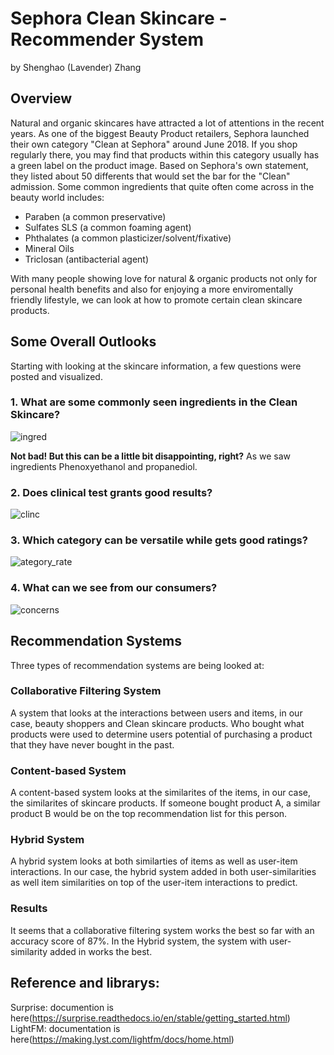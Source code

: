 # Sephora Clean Skincare - Recommender System
by Shenghao (Lavender) Zhang

## Overview
Natural and organic skincares have attracted a lot of attentions in the recent years. As one of the biggest Beauty Product retailers, Sephora launched their own category "Clean at Sephora" around June 2018. If you shop regularly there, you may find that products within this category usually has a green label on the product image. Based on Sephora's own statement, they listed about 50 differents that would set the bar for the "Clean" admission. Some common ingredients that quite often come across in the beauty world includes: 

- Paraben (a common preservative)
- Sulfates SLS (a common foaming agent)
- Phthalates (a common plasticizer/solvent/fixative)
- Mineral Oils 
- Triclosan (antibacterial agent)

With many people showing love for natural & organic products not only for personal health benefits and also for enjoying a more enviromentally friendly lifestyle, we can look at how to promote certain clean skincare products. 

## Some Overall Outlooks
Starting with looking at the skincare information, a few questions were posted and visualized. 

### 1. What are some commonly seen ingredients in the Clean Skincare?
![ingred](https://github.com/lavsz/Mod4_Project_Sephora/blob/main/Pictures/All_prod.png)

**Not bad! But this can be a little bit disappointing, right?** As we saw ingredients Phenoxyethanol and propanediol.

### 2. Does clinical test grants good results?

![clinc](https://github.com/lavsz/Mod4_Project_Sephora/blob/main/Pictures/Screen%20Shot%202021-01-13%20at%205.37.11%20PM.png)

### 3. Which category can be versatile while gets good ratings?

![ategory_rate](https://github.com/lavsz/Mod4_Project_Sephora/blob/main/Pictures/Screen%20Shot%202021-01-13%20at%205.39.27%20PM.png)

### 4. What can we see from our consumers?
![concerns](https://github.com/lavsz/Mod4_Project_Sephora/blob/main/Pictures/Screen%20Shot%202021-01-14%20at%205.55.02%20PM.png)


## Recommendation Systems

Three types of recommendation systems are being looked at:

### Collaborative Filtering System

A system that looks at the interactions between users and items, in our case, beauty shoppers and Clean skincare products. Who bought what products were used to determine users potential of purchasing a product that they have never bought in the past.

### Content-based System

A content-based system looks at the similarites of the items, in our case, the similarites of skincare products. If someone bought product A, a similar product B would be on the top recommendation list for this person. 

### Hybrid System

A hybrid system looks at both similarties of items as well as user-item interactions. In our case, the hybrid system added in both user-similarities as well item similarities on top of the user-item interactions to predict. 

### Results

It seems that a collaborative filtering system works the best so far with an accuracy score of 87%. In the Hybrid system, the system with user-similarity added in works the best. 

## Reference and librarys:
Surprise: documention is here(https://surprise.readthedocs.io/en/stable/getting_started.html)
LightFM: documentation is here(https://making.lyst.com/lightfm/docs/home.html)

